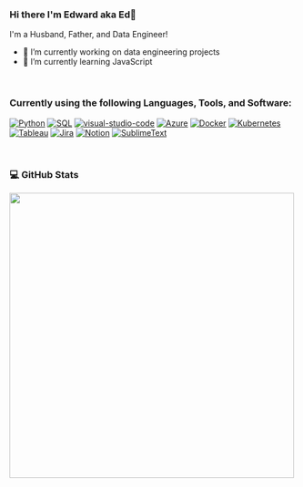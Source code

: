 ### Hi there I'm Edward aka Ed👋

<!--
**Edward-Sadoon/Edward-Sadoon** is a ✨ _special_ ✨ repository because its `README.md` (this file) appears on your GitHub profile.

Here are some ideas to get you started:

- 🔭 I’m currently working on ... 

- 👯 I’m looking to collaborate on ...
- 🤔 I’m looking for help with ...
- 💬 Ask me about ...
- 📫 How to reach me: ...

-->


I'm a Husband, Father, and Data Engineer!

- 🔭 I’m currently working on data engineering projects
- 🌱 I’m currently learning JavaScript

<br />

<h3 align="left">Currently using the following Languages, Tools, and Software:</h3>

[![Python](https://img.shields.io/badge/-Python-yellow?logo=Python)](#)
[![SQL](https://img.shields.io/badge/-SQL-red?logo=SQL)](#)
[![visual-studio-code](https://img.shields.io/badge/-VSCode-blueviolet?logo=visual-studio-code)](#)
[![Azure](https://img.shields.io/badge/-AZURE-blue?logo=Microsoft-AZURE)](#)
[![Docker](https://img.shields.io/badge/-Docker-9cf?logo=Docker)](#)
[![Kubernetes](https://img.shields.io/badge/-Kubernetes-important?logo=Kubernetes)](#)
[![Tableau](https://img.shields.io/badge/-Tableau-lightgrey?logo=Tableau)](#)
[![Jira](https://img.shields.io/badge/-Jira-9cf?logo=Jira)](#)
[![Notion](https://img.shields.io/badge/-Notion-blue?logo=Notion)](#)
[![SublimeText](https://img.shields.io/badge/-SublimeText-inactive?logo=SublimeText)](#)

<br />


### 💻 GitHub Stats</b></summary><br>
<p align="left">
<a href="#"><img width="500px" src="https://github-readme-streak-stats.herokuapp.com/?user=edward-sadoon&hide_border=true&theme=dark"></a></p>



